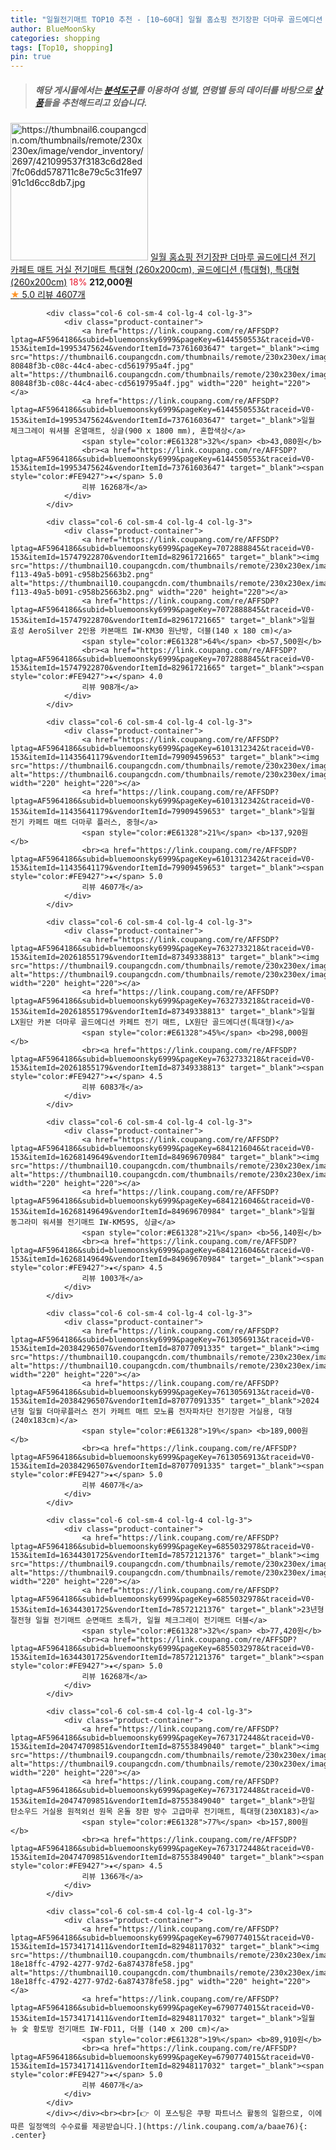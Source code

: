 ```yaml
---
title: "일월전기매트 TOP10 추천 - [10~60대] 일월 홈쇼핑 전기장판 더마루 골드에디션 전기 카페트 매트 거실 전기매트 특대형 (260x200cm), 골드에디션 (특대형),"
author: BlueMoonSky
categories: shopping
tags: [Top10, shopping]
pin: true
---
```


> ##### 해당 게시물에서는 [**분석도구**](https://itemscout.io/)를 이용하여 **성별**, **연령별** 등의 데이터를 바탕으로 [**상품**](https://link.coupang.com/a/baae76)들을 추천해드리고 있습니다.
<div class="container"><div class="row">
            <div class="col-6 col-sm-4 col-lg-4 col-lg-3">
                <div class="product-container">
                    <a href="https://link.coupang.com/re/AFFSDP?lptag=AF5964186&subid=bluemoonsky6999&pageKey=6239528672&traceid=V0-153&itemId=12586366942&vendorItemId=83452500632" target="_blank"><img src="https://thumbnail6.coupangcdn.com/thumbnails/remote/230x230ex/image/vendor_inventory/2697/421099537f3183c6d28ed7fc06dd578711c8e79c5c31fe9791c1d6cc8db7.jpg" alt="https://thumbnail6.coupangcdn.com/thumbnails/remote/230x230ex/image/vendor_inventory/2697/421099537f3183c6d28ed7fc06dd578711c8e79c5c31fe9791c1d6cc8db7.jpg" width="220" height="220"></a>
                    <a href="https://link.coupang.com/re/AFFSDP?lptag=AF5964186&subid=bluemoonsky6999&pageKey=6239528672&traceid=V0-153&itemId=12586366942&vendorItemId=83452500632" target="_blank">일월 홈쇼핑 전기장판 더마루 골드에디션 전기 카페트 매트 거실 전기매트 특대형 (260x200cm), 골드에디션 (특대형), 특대형(260x200cm)</a>
                    <span style="color:#E61328">18%</span> <b>212,000원</b>
                    <br><a href="https://link.coupang.com/re/AFFSDP?lptag=AF5964186&subid=bluemoonsky6999&pageKey=6239528672&traceid=V0-153&itemId=12586366942&vendorItemId=83452500632" target="_blank"><span style="color:#FE9427">★</span> 5.0
                    리뷰 4607개</a>
                </div>
            </div>
            
            <div class="col-6 col-sm-4 col-lg-4 col-lg-3">
                <div class="product-container">
                    <a href="https://link.coupang.com/re/AFFSDP?lptag=AF5964186&subid=bluemoonsky6999&pageKey=6144550553&traceid=V0-153&itemId=19953475624&vendorItemId=73761603647" target="_blank"><img src="https://thumbnail6.coupangcdn.com/thumbnails/remote/230x230ex/image/retail/images/1812065787462574-80848f3b-c08c-44c4-abec-cd5619795a4f.jpg" alt="https://thumbnail6.coupangcdn.com/thumbnails/remote/230x230ex/image/retail/images/1812065787462574-80848f3b-c08c-44c4-abec-cd5619795a4f.jpg" width="220" height="220"></a>
                    <a href="https://link.coupang.com/re/AFFSDP?lptag=AF5964186&subid=bluemoonsky6999&pageKey=6144550553&traceid=V0-153&itemId=19953475624&vendorItemId=73761603647" target="_blank">일월 체크그레이 워셔블 온열매트, 싱글(900 x 1800 mm), 혼합색상</a>
                    <span style="color:#E61328">32%</span> <b>43,080원</b>
                    <br><a href="https://link.coupang.com/re/AFFSDP?lptag=AF5964186&subid=bluemoonsky6999&pageKey=6144550553&traceid=V0-153&itemId=19953475624&vendorItemId=73761603647" target="_blank"><span style="color:#FE9427">★</span> 5.0
                    리뷰 16268개</a>
                </div>
            </div>
            
            <div class="col-6 col-sm-4 col-lg-4 col-lg-3">
                <div class="product-container">
                    <a href="https://link.coupang.com/re/AFFSDP?lptag=AF5964186&subid=bluemoonsky6999&pageKey=7072888845&traceid=V0-153&itemId=15747922870&vendorItemId=82961721665" target="_blank"><img src="https://thumbnail10.coupangcdn.com/thumbnails/remote/230x230ex/image/retail/images/2022/08/30/11/3/c6181281-f113-49a5-b091-c958b25663b2.png" alt="https://thumbnail10.coupangcdn.com/thumbnails/remote/230x230ex/image/retail/images/2022/08/30/11/3/c6181281-f113-49a5-b091-c958b25663b2.png" width="220" height="220"></a>
                    <a href="https://link.coupang.com/re/AFFSDP?lptag=AF5964186&subid=bluemoonsky6999&pageKey=7072888845&traceid=V0-153&itemId=15747922870&vendorItemId=82961721665" target="_blank">일월 효성 AeroSilver 2인용 카본매트 IW-KM30 원난방, 더블(140 x 180 cm)</a>
                    <span style="color:#E61328">64%</span> <b>57,500원</b>
                    <br><a href="https://link.coupang.com/re/AFFSDP?lptag=AF5964186&subid=bluemoonsky6999&pageKey=7072888845&traceid=V0-153&itemId=15747922870&vendorItemId=82961721665" target="_blank"><span style="color:#FE9427">★</span> 4.0
                    리뷰 908개</a>
                </div>
            </div>
            
            <div class="col-6 col-sm-4 col-lg-4 col-lg-3">
                <div class="product-container">
                    <a href="https://link.coupang.com/re/AFFSDP?lptag=AF5964186&subid=bluemoonsky6999&pageKey=6101312342&traceid=V0-153&itemId=11435641179&vendorItemId=79909459653" target="_blank"><img src="https://thumbnail6.coupangcdn.com/thumbnails/remote/230x230ex/image/vendor_inventory/fc45/0c266a477c15bb0b6986bf4bbda45b42c8a749c96784fe98d90234991322.jpg" alt="https://thumbnail6.coupangcdn.com/thumbnails/remote/230x230ex/image/vendor_inventory/fc45/0c266a477c15bb0b6986bf4bbda45b42c8a749c96784fe98d90234991322.jpg" width="220" height="220"></a>
                    <a href="https://link.coupang.com/re/AFFSDP?lptag=AF5964186&subid=bluemoonsky6999&pageKey=6101312342&traceid=V0-153&itemId=11435641179&vendorItemId=79909459653" target="_blank">일월 전기 카페트 매트 더마루 플러스, 중형</a>
                    <span style="color:#E61328">21%</span> <b>137,920원</b>
                    <br><a href="https://link.coupang.com/re/AFFSDP?lptag=AF5964186&subid=bluemoonsky6999&pageKey=6101312342&traceid=V0-153&itemId=11435641179&vendorItemId=79909459653" target="_blank"><span style="color:#FE9427">★</span> 5.0
                    리뷰 4607개</a>
                </div>
            </div>
            
            <div class="col-6 col-sm-4 col-lg-4 col-lg-3">
                <div class="product-container">
                    <a href="https://link.coupang.com/re/AFFSDP?lptag=AF5964186&subid=bluemoonsky6999&pageKey=7632733218&traceid=V0-153&itemId=20261855179&vendorItemId=87349338813" target="_blank"><img src="https://thumbnail9.coupangcdn.com/thumbnails/remote/230x230ex/image/vendor_inventory/e164/58e5b375a6fe9d68eed5c8652a116d05613757716a1b8effc29148434991.jpg" alt="https://thumbnail9.coupangcdn.com/thumbnails/remote/230x230ex/image/vendor_inventory/e164/58e5b375a6fe9d68eed5c8652a116d05613757716a1b8effc29148434991.jpg" width="220" height="220"></a>
                    <a href="https://link.coupang.com/re/AFFSDP?lptag=AF5964186&subid=bluemoonsky6999&pageKey=7632733218&traceid=V0-153&itemId=20261855179&vendorItemId=87349338813" target="_blank">일월 LX원단 카본 더마루 골드에디션 카페트 전기 매트, LX원단 골드에디션(특대형)</a>
                    <span style="color:#E61328">45%</span> <b>298,000원</b>
                    <br><a href="https://link.coupang.com/re/AFFSDP?lptag=AF5964186&subid=bluemoonsky6999&pageKey=7632733218&traceid=V0-153&itemId=20261855179&vendorItemId=87349338813" target="_blank"><span style="color:#FE9427">★</span> 4.5
                    리뷰 6083개</a>
                </div>
            </div>
            
            <div class="col-6 col-sm-4 col-lg-4 col-lg-3">
                <div class="product-container">
                    <a href="https://link.coupang.com/re/AFFSDP?lptag=AF5964186&subid=bluemoonsky6999&pageKey=6841216046&traceid=V0-153&itemId=16268149649&vendorItemId=84969670984" target="_blank"><img src="https://thumbnail10.coupangcdn.com/thumbnails/remote/230x230ex/image/vendor_inventory/f8bf/9bda4d5367d44d1315c773a4c20da417748bdc503563ef4839fb5d0fa999.png" alt="https://thumbnail10.coupangcdn.com/thumbnails/remote/230x230ex/image/vendor_inventory/f8bf/9bda4d5367d44d1315c773a4c20da417748bdc503563ef4839fb5d0fa999.png" width="220" height="220"></a>
                    <a href="https://link.coupang.com/re/AFFSDP?lptag=AF5964186&subid=bluemoonsky6999&pageKey=6841216046&traceid=V0-153&itemId=16268149649&vendorItemId=84969670984" target="_blank">일월 동그라미 워셔블 전기매트 IW-KM59S, 싱글</a>
                    <span style="color:#E61328">21%</span> <b>56,140원</b>
                    <br><a href="https://link.coupang.com/re/AFFSDP?lptag=AF5964186&subid=bluemoonsky6999&pageKey=6841216046&traceid=V0-153&itemId=16268149649&vendorItemId=84969670984" target="_blank"><span style="color:#FE9427">★</span> 4.5
                    리뷰 1003개</a>
                </div>
            </div>
            
            <div class="col-6 col-sm-4 col-lg-4 col-lg-3">
                <div class="product-container">
                    <a href="https://link.coupang.com/re/AFFSDP?lptag=AF5964186&subid=bluemoonsky6999&pageKey=7613056913&traceid=V0-153&itemId=20384296507&vendorItemId=87077091335" target="_blank"><img src="https://thumbnail10.coupangcdn.com/thumbnails/remote/230x230ex/image/vendor_inventory/bade/1cc42170e0719e744ebe90824759ca5eff538b953c78af2e79d6e7e68bbe.jpg" alt="https://thumbnail10.coupangcdn.com/thumbnails/remote/230x230ex/image/vendor_inventory/bade/1cc42170e0719e744ebe90824759ca5eff538b953c78af2e79d6e7e68bbe.jpg" width="220" height="220"></a>
                    <a href="https://link.coupang.com/re/AFFSDP?lptag=AF5964186&subid=bluemoonsky6999&pageKey=7613056913&traceid=V0-153&itemId=20384296507&vendorItemId=87077091335" target="_blank">2024년형 일월 더마루플러스 전기 카페트 매트 모노륨 전자파차단 전기장판 거실용, 대형(240x183cm)</a>
                    <span style="color:#E61328">19%</span> <b>189,000원</b>
                    <br><a href="https://link.coupang.com/re/AFFSDP?lptag=AF5964186&subid=bluemoonsky6999&pageKey=7613056913&traceid=V0-153&itemId=20384296507&vendorItemId=87077091335" target="_blank"><span style="color:#FE9427">★</span> 5.0
                    리뷰 4607개</a>
                </div>
            </div>
            
            <div class="col-6 col-sm-4 col-lg-4 col-lg-3">
                <div class="product-container">
                    <a href="https://link.coupang.com/re/AFFSDP?lptag=AF5964186&subid=bluemoonsky6999&pageKey=6855032978&traceid=V0-153&itemId=16344301725&vendorItemId=78572121376" target="_blank"><img src="https://thumbnail9.coupangcdn.com/thumbnails/remote/230x230ex/image/vendor_inventory/7202/26f6669016e2fb100cb6159b988611ff4d03c585cf61c1cb1eb0e75049b1.jpg" alt="https://thumbnail9.coupangcdn.com/thumbnails/remote/230x230ex/image/vendor_inventory/7202/26f6669016e2fb100cb6159b988611ff4d03c585cf61c1cb1eb0e75049b1.jpg" width="220" height="220"></a>
                    <a href="https://link.coupang.com/re/AFFSDP?lptag=AF5964186&subid=bluemoonsky6999&pageKey=6855032978&traceid=V0-153&itemId=16344301725&vendorItemId=78572121376" target="_blank">23년형 절전형 일월 전기매트 순면매트 초특가, 일월 체크그레이 전기매트 더블</a>
                    <span style="color:#E61328">32%</span> <b>77,420원</b>
                    <br><a href="https://link.coupang.com/re/AFFSDP?lptag=AF5964186&subid=bluemoonsky6999&pageKey=6855032978&traceid=V0-153&itemId=16344301725&vendorItemId=78572121376" target="_blank"><span style="color:#FE9427">★</span> 5.0
                    리뷰 16268개</a>
                </div>
            </div>
            
            <div class="col-6 col-sm-4 col-lg-4 col-lg-3">
                <div class="product-container">
                    <a href="https://link.coupang.com/re/AFFSDP?lptag=AF5964186&subid=bluemoonsky6999&pageKey=7673172448&traceid=V0-153&itemId=20474709851&vendorItemId=87553849040" target="_blank"><img src="https://thumbnail9.coupangcdn.com/thumbnails/remote/230x230ex/image/vendor_inventory/c329/7ecae36ffd0c8708c1e9c899653316bc8a5d13b4ba2a36ad61df5cb0bdb8.png" alt="https://thumbnail9.coupangcdn.com/thumbnails/remote/230x230ex/image/vendor_inventory/c329/7ecae36ffd0c8708c1e9c899653316bc8a5d13b4ba2a36ad61df5cb0bdb8.png" width="220" height="220"></a>
                    <a href="https://link.coupang.com/re/AFFSDP?lptag=AF5964186&subid=bluemoonsky6999&pageKey=7673172448&traceid=V0-153&itemId=20474709851&vendorItemId=87553849040" target="_blank">한일 탄소우드 거실용 원적외선 원목 온돌 장판 방수 고급마루 전기매트, 특대형(230X183)</a>
                    <span style="color:#E61328">77%</span> <b>157,800원</b>
                    <br><a href="https://link.coupang.com/re/AFFSDP?lptag=AF5964186&subid=bluemoonsky6999&pageKey=7673172448&traceid=V0-153&itemId=20474709851&vendorItemId=87553849040" target="_blank"><span style="color:#FE9427">★</span> 4.5
                    리뷰 1366개</a>
                </div>
            </div>
            
            <div class="col-6 col-sm-4 col-lg-4 col-lg-3">
                <div class="product-container">
                    <a href="https://link.coupang.com/re/AFFSDP?lptag=AF5964186&subid=bluemoonsky6999&pageKey=6790774015&traceid=V0-153&itemId=15734171411&vendorItemId=82948117032" target="_blank"><img src="https://thumbnail10.coupangcdn.com/thumbnails/remote/230x230ex/image/retail/images/1651083356577778-18e18ffc-4792-4277-97d2-6a874378fe58.jpg" alt="https://thumbnail10.coupangcdn.com/thumbnails/remote/230x230ex/image/retail/images/1651083356577778-18e18ffc-4792-4277-97d2-6a874378fe58.jpg" width="220" height="220"></a>
                    <a href="https://link.coupang.com/re/AFFSDP?lptag=AF5964186&subid=bluemoonsky6999&pageKey=6790774015&traceid=V0-153&itemId=15734171411&vendorItemId=82948117032" target="_blank">일월 뉴 숯 황토방 전기매트 IW-FD11, 더블 (140 x 200 cm)</a>
                    <span style="color:#E61328">19%</span> <b>89,910원</b>
                    <br><a href="https://link.coupang.com/re/AFFSDP?lptag=AF5964186&subid=bluemoonsky6999&pageKey=6790774015&traceid=V0-153&itemId=15734171411&vendorItemId=82948117032" target="_blank"><span style="color:#FE9427">★</span> 5.0
                    리뷰 4607개</a>
                </div>
            </div>
            </div></div><br><br>[👉 이 포스팅은 쿠팡 파트너스 활동의 일환으로, 이에 따른 일정액의 수수료를 제공받습니다.](https://link.coupang.com/a/baae76){: .center}
